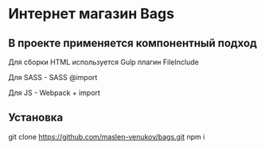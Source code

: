 Интернет магазин Bags
====================
В проекте применяется компонентный подход
--------------------
Для сборки HTML используется Gulp плагин FileInclude

Для SASS - SASS @import

Для JS - Webpack + import

Установка
--------------------
git clone https://github.com/maslen-venukov/bags.git
npm i